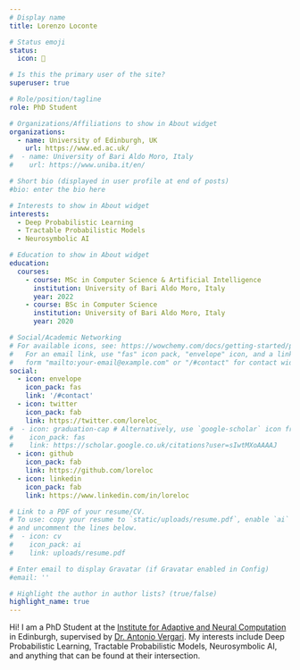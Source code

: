 ```yaml
---
# Display name
title: Lorenzo Loconte

# Status emoji
status:
  icon: 🏴

# Is this the primary user of the site?
superuser: true

# Role/position/tagline
role: PhD Student

# Organizations/Affiliations to show in About widget
organizations:
  - name: University of Edinburgh, UK
    url: https://www.ed.ac.uk/
#  - name: University of Bari Aldo Moro, Italy
#    url: https://www.uniba.it/en/

# Short bio (displayed in user profile at end of posts)
#bio: enter the bio here

# Interests to show in About widget
interests:
  - Deep Probabilistic Learning
  - Tractable Probabilistic Models
  - Neurosymbolic AI

# Education to show in About widget
education:
  courses:
    - course: MSc in Computer Science & Artificial Intelligence
      institution: University of Bari Aldo Moro, Italy
      year: 2022
    - course: BSc in Computer Science
      institution: University of Bari Aldo Moro, Italy
      year: 2020

# Social/Academic Networking
# For available icons, see: https://wowchemy.com/docs/getting-started/page-builder/#icons
#   For an email link, use "fas" icon pack, "envelope" icon, and a link in the
#   form "mailto:your-email@example.com" or "/#contact" for contact widget.
social:
  - icon: envelope
    icon_pack: fas
    link: '/#contact'
  - icon: twitter
    icon_pack: fab
    link: https://twitter.com/loreloc_
#  - icon: graduation-cap # Alternatively, use `google-scholar` icon from `ai` icon pack
#    icon_pack: fas
#    link: https://scholar.google.co.uk/citations?user=sIwtMXoAAAAJ
  - icon: github
    icon_pack: fab
    link: https://github.com/loreloc
  - icon: linkedin
    icon_pack: fab
    link: https://www.linkedin.com/in/loreloc

# Link to a PDF of your resume/CV.
# To use: copy your resume to `static/uploads/resume.pdf`, enable `ai` icons in `params.toml`,
# and uncomment the lines below.
#  - icon: cv
#    icon_pack: ai
#    link: uploads/resume.pdf

# Enter email to display Gravatar (if Gravatar enabled in Config)
#email: ''

# Highlight the author in author lists? (true/false)
highlight_name: true
---
```


Hi! I am a PhD Student at the [Institute for Adaptive and Neural Computation](https://web.inf.ed.ac.uk/anc) in Edinburgh, supervised by [Dr. Antonio Vergari](http://nolovedeeplearning.com).
My interests include Deep Probabilistic Learning, Tractable Probabilistic Models, Neurosymbolic AI, and anything that can be found at their intersection.
